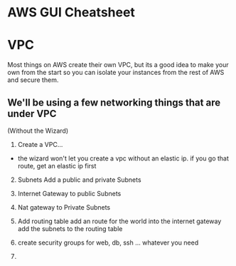 # AWS GUI Cheatsheet
# VPC
Most things on AWS create their own VPC, but its a good idea to make your own from the start so you can isolate your instances from the rest of AWS and secure them.

## We'll be using a few networking things that are under VPC
(Without the Wizard)
1) Create a VPC...
- the wizard won't let you create a vpc without an elastic ip. if you go that route, get an elastic ip first

2) Subnets
Add a public and private Subnets

3) Internet Gateway to public Subnets

4) Nat gateway to Private Subnets

5) Add routing table
add an route for the world into the internet gateway
add the subnets to the routing table


6) create security groups for web, db, ssh ... whatever you need

7)

